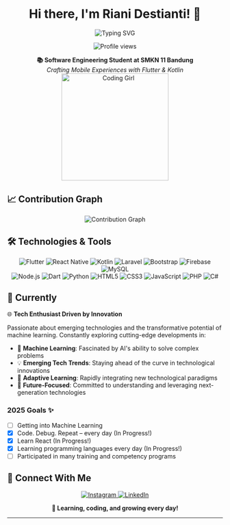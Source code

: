 <h1 align="center">Hi there, I'm Riani Destianti! 👋</h1>

<div align="center">
  <img src="https://readme-typing-svg.herokuapp.com?font=Montserrat&weight=600&size=24&pause=1000&color=00ADB5&center=true&vCenter=true&random=false&width=500&lines=Mobile+App+Development+Enthusiast;Flutter+Developer;Learning+Full+Stack+Development" alt="Typing SVG" />
</div>

<p align="center">
  <img src="https://komarev.com/ghpvc/?username=RianiDestianti&label=Visitors&color=00ADB5&style=flat" alt="Profile views" />
</p>

<div align="center">
  <b>📚 Software Engineering Student at SMKN 11 Bandung</b><br>
  <i>Crafting Mobile Experiences with Flutter & Kotlin</i>
</div>

<div align="center">
  <img src="https://media.giphy.com/media/WUlplcMpOCEmTGBtBW/giphy.gif" width="250" alt="Coding Girl"/>
</div>

## 📈 Contribution Graph

<div align="center">
  <img src="https://github-readme-activity-graph.vercel.app/graph?username=RianiDestianti&theme=tokyo-night&bg_color=1a1b27&color=00ADB5&line=00ADB5&point=ffffff&area=true&hide_border=true" alt="Contribution Graph"/>
</div>

## 🛠️ Technologies & Tools

<div align="center">
  <img src="https://img.shields.io/badge/Flutter-02569B?style=for-the-badge&logo=flutter&logoColor=white" alt="Flutter"/>
  <img src="https://img.shields.io/badge/React_Native-20232A?style=for-the-badge&logo=react&logoColor=61DAFB" alt="React Native"/>
  <img src="https://img.shields.io/badge/Kotlin-7F52FF?style=for-the-badge&logo=kotlin&logoColor=white" alt="Kotlin"/>
  <img src="https://img.shields.io/badge/Laravel-FF2D20?style=for-the-badge&logo=laravel&logoColor=white" alt="Laravel"/>
  <img src="https://img.shields.io/badge/Bootstrap-7952B3?style=for-the-badge&logo=bootstrap&logoColor=white" alt="Bootstrap"/>
  <img src="https://img.shields.io/badge/Firebase-FFCA28?style=for-the-badge&logo=firebase&logoColor=black" alt="Firebase"/>
  <img src="https://img.shields.io/badge/MySQL-4479A1?style=for-the-badge&logo=mysql&logoColor=white" alt="MySQL"/>
</div>

<div align="center">
  <img src="https://img.shields.io/badge/Node.js-339933?style=for-the-badge&logo=nodedotjs&logoColor=white" alt="Node.js"/>
  <img src="https://img.shields.io/badge/Dart-0175C2?style=for-the-badge&logo=dart&logoColor=white" alt="Dart"/>
  <img src="https://img.shields.io/badge/Python-3776AB?style=for-the-badge&logo=python&logoColor=white" alt="Python"/>
  <img src="https://img.shields.io/badge/HTML5-E34F26?style=for-the-badge&logo=html5&logoColor=white" alt="HTML5"/>
  <img src="https://img.shields.io/badge/CSS3-1572B6?style=for-the-badge&logo=css3&logoColor=white" alt="CSS3"/>
  <img src="https://img.shields.io/badge/JavaScript-F7DF1E?style=for-the-badge&logo=javascript&logoColor=black" alt="JavaScript"/>
  <img src="https://img.shields.io/badge/PHP-777BB4?style=for-the-badge&logo=php&logoColor=white" alt="PHP"/>
  <img src="https://img.shields.io/badge/C%23-239120?style=for-the-badge&logo=c-sharp&logoColor=white" alt="C#"/>
</div>

## 🌟 Currently

🌐 **Tech Enthusiast Driven by Innovation**

Passionate about emerging technologies and the transformative potential of machine learning. Constantly exploring cutting-edge developments in:

- 🤖 **Machine Learning**: Fascinated by AI's ability to solve complex problems
- 💡 **Emerging Tech Trends**: Staying ahead of the curve in technological innovations
- 🧠 **Adaptive Learning**: Rapidly integrating new technological paradigms
- 🚀 **Future-Focused**: Committed to understanding and leveraging next-generation technologies

### 2025 Goals ✨

- [ ] Getting into Machine Learning
- [x] Code. Debug. Repeat – every day (In Progress!)
- [x] Learn React (In Progress!)
- [x] Learning programming languages every day (In Progress!)
- [ ] Participated in many training and competency programs

<h2>🤝 Connect With Me</h2>

<p align="center">
  <a href="https://www.instagram.com/rianidstiantii/">
    <img src="https://img.shields.io/badge/Instagram-E4405F?style=for-the-badge&logo=instagram&logoColor=white" alt="Instagram"/>
  </a>
  <a href="https://www.linkedin.com/in/riani-destianti-70504a323/">
    <img src="https://img.shields.io/badge/LinkedIn-0077B5?style=for-the-badge&logo=linkedin&logoColor=white" alt="LinkedIn"/>
  </a>
</p>

<div align="center">
  <b>💫 Learning, coding, and growing every day!</b>
</div>

---


